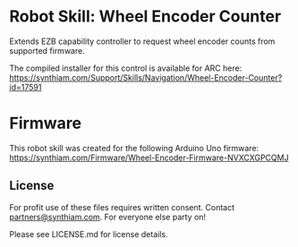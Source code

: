 # Robot Skill: Wheel Encoder Counter
Extends EZB capability controller to request wheel encoder counts from supported firmware.

The compiled installer for this control is available for ARC here: https://synthiam.com/Support/Skills/Navigation/Wheel-Encoder-Counter?id=17591

# Firmware
This robot skill was created for the following Arduino Uno firmware: https://synthiam.com/Firmware/Wheel-Encoder-Firmware-NVXCXGPCQMJ

## License

For profit use of these files requires written consent. Contact partners@synthiam.com. For everyone else party on!

Please see LICENSE.md for license details.
